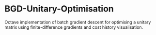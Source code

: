 # BGD-Unitary-Optimisation
Octave implementation of batch gradient descent for optimising a unitary matrix using finite-difference gradients and cost history visualisation.
